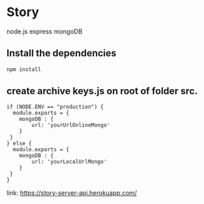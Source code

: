 # Story
node.js
express
mongoDB

## Install the dependencies
```bash
npm install
```

## create archive keys.js on root of folder src.
```
if (NODE.ENV == "production") {
  module.exports = {
    mongoDB : {
        url: 'yourUrlOnlineMongo'
    }
 }
} else {
  module.exports = {
    mongoDB : {
        url: 'yourLocalUrlMongo'
    }
 }
}
```
link:
https://story-server-api.herokuapp.com/
